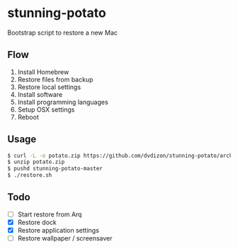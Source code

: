# stunning-potato
Bootstrap script to restore a new Mac

## Flow

1. Install Homebrew
2. Restore files from backup
3. Restore local settings
4. Install software
5. Install programming languages
6. Setup OSX settings
7. Reboot

## Usage

```bash
$ curl -L -o potato.zip https://github.com/dvdizon/stunning-potato/archive/master.zip
$ unzip potato.zip
$ pushd stunning-potato-master
$ ./restore.sh
```

## Todo

- [ ] Start restore from Arq
- [X] Restore dock
- [X] Restore application settings
- [ ] Restore wallpaper / screensaver
